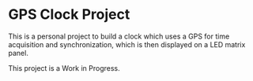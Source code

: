# GPS Clock Project

This is a personal project to build a clock which uses a GPS for time
acquisition and synchronization, which is then displayed on a LED matrix panel.

This project is a Work in Progress.

